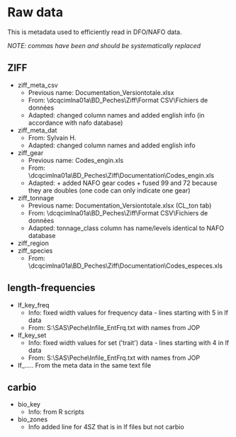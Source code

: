 # Raw data

This is metadata used to efficiently read in DFO/NAFO data.

*NOTE: commas have been and should be systematically replaced*

## ZIFF

- ziff_meta_csv
    - Previous name: Documentation_Versiontotale.xlsx
    - From: \\dcqcimlna01a\BD_Peches\Ziff\Format CSV\Fichiers de données
    - Adapted: changed column names and added english info (in accordance with nafo database)
- ziff_meta_dat
    - From: Sylvain H.
    - Adapted: changed column names and added english info
- ziff_gear
    - Previous name: Codes_engin.xls
    - From: \\dcqcimlna01a\BD_Peches\Ziff\Documentation\Codes_engin.xls
    - Adapted: 
			+ added NAFO gear codes
			+ fused 99 and 72 because they are doubles (one code can only indicate one gear)
- ziff_tonnage
    - Previous name: Documentation_Versiontotale.xlsx (CL_ton tab)
    - From: \\dcqcimlna01a\BD_Peches\Ziff\Format CSV\Fichiers de données
    - Adapted: tonnage_class column has name/levels identical to NAFO database
- ziff_region
- ziff_species
    - From: \\dcqcimlna01a\BD_Peches\Ziff\Documentation\Codes_especes.xls

## length-frequencies
- lf_key_freq
    - Info: fixed width values for frequency data - lines starting with 5 in lf data
    - From: S:\SAS\Peche\Infile_EntFrq.txt with names from JOP
- lf_key_set
    - Info: fixed width values for set ('trait') data - lines starting with 4 in lf data
    - From: S:\SAS\Peche\Infile_EntFrq.txt with names from JOP
- lf_..... 
	From the meta data in the same text file

##  carbio
- bio_key
    - Info: from R scripts
- bio_zones
    - Info added line for 4SZ that is in lf files but not carbio
	
	
